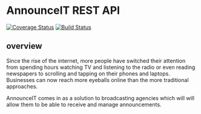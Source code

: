 # AnnounceIT REST API

[![Coverage Status](https://coveralls.io/repos/github/karamuka/announceit-rest-api/badge.svg?branch=ft-admin-view-advrtiser-details-171001358)](https://coveralls.io/github/karamuka/announceit-rest-api?branch=ft-admin-view-advrtiser-details-171001358)
[![Build Status](https://travis-ci.org/karamuka/announceit-rest-api.svg?branch=ft-admin-view-all-announcements-170920345)](https://travis-ci.org/karamuka/announceit-rest-api)

## overview

Since the rise of the internet, more people have switched their attention from spending hours
watching TV and listening to the radio or even reading newspapers to scrolling and tapping on
their phones and laptops. Businesses can now reach more eyeballs online than the more
traditional approaches.

AnnounceIT comes in as a solution to broadcasting agencies which will will allow them to be able
to receive and manage announcements.
